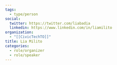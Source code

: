 ```yaml
---
tags:
  - type/person
social:
  twitter: https://twitter.com/liabadia
  linkedin: https://www.linkedin.com/in/liamilito
organization:
  - "[[CivicTechTO]]"
title: Lia Milito
categories:
  - role/organizer
  - role/speaker
---
```


